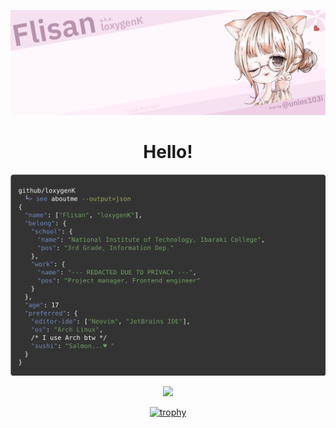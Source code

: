 ![](https://raw.githubusercontent.com/loxygenK/loxygenK/master/assets/header.png)

<h1 align="center">Hello!</h1>

<div align="center">
  
  ![](https://raw.githubusercontent.com/loxygenK/loxygenK/master/assets/console.svg)
  
  ![](https://github-readme-stats.vercel.app/api?username=loxygenK&show_icons=true&title_color=0c3d7d&icon_color=5b8fd4)

  [![trophy](https://github-profile-trophy.vercel.app/?username=loxygenK)](https://github.com/ryo-ma/github-profile-trophy)
  
</div>
  


<!--
**loxygenK/loxygenK** is a ✨ _special_ ✨ repository because its `README.md` (this file) appears on your GitHub profile.

Here are some ideas to get you started:

- 🔭 I’m currently working on ...
- 🌱 I’m currently learning ...
- 👯 I’m looking to collaborate on ...
- 🤔 I’m looking for help with ...
- 💬 Ask me about ...
- 📫 How to reach me: ...
- 😄 Pronouns: ...
- ⚡ Fun fact: ...
  -->
